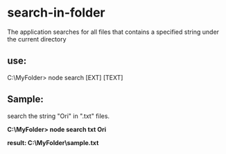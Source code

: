 # search-in-folder
The application searches for all files that contains a specified string under the current directory

## use:
C:\MyFolder> node search [EXT] [TEXT]

## Sample:
search the string "Ori" in ".txt" files.

**C:\MyFolder> node search txt Ori**

**result: C:\MyFolder\sample.txt**
